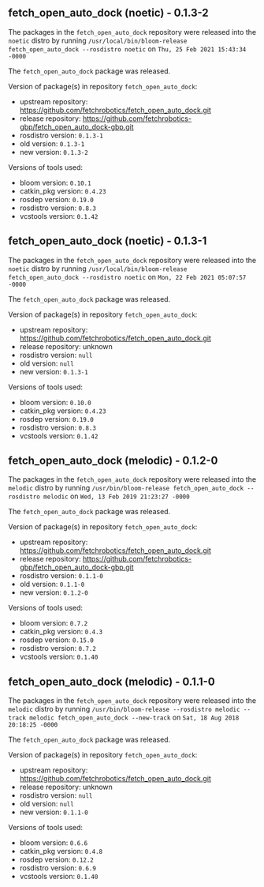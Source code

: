 ## fetch_open_auto_dock (noetic) - 0.1.3-2

The packages in the `fetch_open_auto_dock` repository were released into the `noetic` distro by running `/usr/local/bin/bloom-release fetch_open_auto_dock --rosdistro noetic` on `Thu, 25 Feb 2021 15:43:34 -0000`

The `fetch_open_auto_dock` package was released.

Version of package(s) in repository `fetch_open_auto_dock`:

- upstream repository: https://github.com/fetchrobotics/fetch_open_auto_dock.git
- release repository: https://github.com/fetchrobotics-gbp/fetch_open_auto_dock-gbp.git
- rosdistro version: `0.1.3-1`
- old version: `0.1.3-1`
- new version: `0.1.3-2`

Versions of tools used:

- bloom version: `0.10.1`
- catkin_pkg version: `0.4.23`
- rosdep version: `0.19.0`
- rosdistro version: `0.8.3`
- vcstools version: `0.1.42`


## fetch_open_auto_dock (noetic) - 0.1.3-1

The packages in the `fetch_open_auto_dock` repository were released into the `noetic` distro by running `/usr/local/bin/bloom-release fetch_open_auto_dock --rosdistro noetic` on `Mon, 22 Feb 2021 05:07:57 -0000`

The `fetch_open_auto_dock` package was released.

Version of package(s) in repository `fetch_open_auto_dock`:

- upstream repository: https://github.com/fetchrobotics/fetch_open_auto_dock.git
- release repository: unknown
- rosdistro version: `null`
- old version: `null`
- new version: `0.1.3-1`

Versions of tools used:

- bloom version: `0.10.0`
- catkin_pkg version: `0.4.23`
- rosdep version: `0.19.0`
- rosdistro version: `0.8.3`
- vcstools version: `0.1.42`


## fetch_open_auto_dock (melodic) - 0.1.2-0

The packages in the `fetch_open_auto_dock` repository were released into the `melodic` distro by running `/usr/bin/bloom-release fetch_open_auto_dock --rosdistro melodic` on `Wed, 13 Feb 2019 21:23:27 -0000`

The `fetch_open_auto_dock` package was released.

Version of package(s) in repository `fetch_open_auto_dock`:

- upstream repository: https://github.com/fetchrobotics/fetch_open_auto_dock.git
- release repository: https://github.com/fetchrobotics-gbp/fetch_open_auto_dock-gbp.git
- rosdistro version: `0.1.1-0`
- old version: `0.1.1-0`
- new version: `0.1.2-0`

Versions of tools used:

- bloom version: `0.7.2`
- catkin_pkg version: `0.4.3`
- rosdep version: `0.15.0`
- rosdistro version: `0.7.2`
- vcstools version: `0.1.40`


## fetch_open_auto_dock (melodic) - 0.1.1-0

The packages in the `fetch_open_auto_dock` repository were released into the `melodic` distro by running `/usr/bin/bloom-release --rosdistro melodic --track melodic fetch_open_auto_dock --new-track` on `Sat, 18 Aug 2018 20:18:25 -0000`

The `fetch_open_auto_dock` package was released.

Version of package(s) in repository `fetch_open_auto_dock`:

- upstream repository: https://github.com/fetchrobotics/fetch_open_auto_dock.git
- release repository: unknown
- rosdistro version: `null`
- old version: `null`
- new version: `0.1.1-0`

Versions of tools used:

- bloom version: `0.6.6`
- catkin_pkg version: `0.4.8`
- rosdep version: `0.12.2`
- rosdistro version: `0.6.9`
- vcstools version: `0.1.40`


